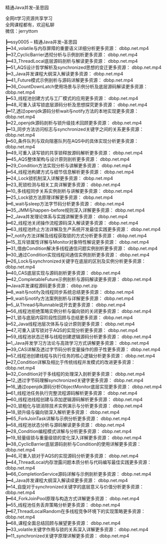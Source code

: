 精通Java并发–圣思园

全网it学习资源共享学习<br>全网课程都有，欢迎私聊<br>微信：jerryttom<br>

┣━ssy0005 – 精通Java并发–圣思园<br> ┣━34_volatile与内存屏障的重要语义详细分析更多资源： dbbp.net.mp4<br> ┣━37_CyclicBarrier透彻分析与示例剖析更多资源： dbbp.net.mp4<br> ┣━43_ThreadLocal底层源码剖析与解读更多资源： dbbp.net.mp4<br> ┣━51_AQS设计哲学解析及synchronized思想的变迁更多资源： dbbp.net.mp4<br> ┣━3_Java并发课程大纲深入解读更多资源： dbbp.net.mp4<br> ┣━41_Future模式示例剖析与源码详解更多资源： dbbp.net.mp4<br> ┣━36_CountDownLatch使用场景与示例分析及底层源码解读更多资源： dbbp.net.mp4<br> ┣━53_线程池创建方式与工厂模式的应用更多资源： dbbp.net.mp4<br> ┣━48_可重入读写锁底层源码分析及思想探究更多资源： dbbp.net.mp4<br> ┣━17_透过openjdk源码分析wait与notify方法的本地实现更多资源： dbbp.net.mp4<br> ┣━22_openjdk源码剖析与锁升级技术回顾更多资源： dbbp.net.mp4<br> ┣━13_同步方法访问标志与synchronized关键字之间的关系更多资源： dbbp.net.mp4<br> ┣━50_条件队列与双向阻塞队列在AQS中的具体实现分析更多资源： dbbp.net.mp4<br> ┣━49_可重入读写锁的共享锁释放源码解析更多资源： dbbp.net.mp4<br> ┣━45_AQS整体架构与设计原则剖析更多资源： dbbp.net.mp4<br> ┣━29_Condition方法实现分析与讲解更多资源： dbbp.net.mp4<br> ┣━54_线程池构建方式与细节信息解析更多资源： dbbp.net.mp4<br> ┣━24_Lock锁机制深入详解更多资源： dbbp.net.mp4<br> ┣━23_死锁检测与相关工具详解更多资源： dbbp.net.mp4<br> ┣━10_多线程同步关系实例剖析与讲解更多资源： dbbp.net.mp4<br> ┣━25_Lock锁方法原理详解更多资源： dbbp.net.mp4<br> ┣━6_wait与sleep方法字节码分析更多资源： dbbp.net.mp4<br> ┣━35_JMM与happen-before规则深入详解更多资源： dbbp.net.mp4<br> ┣━2_Java并发理论体系与实践讲解更多资源： dbbp.net.mp4<br> ┣━62_线程池关闭操作流程源码深入解读更多资源： dbbp.net.mp4<br> ┣━63_线程池终止方法详解及生产系统开发最佳实践更多资源： dbbp.net.mp4<br> ┣━7_notify方法详解及线程获取锁的方式分析更多资源： dbbp.net.mp4<br> ┣━15_互斥锁属性详解与Monitor对象特性解说更多资源： dbbp.net.mp4<br> ┣━31_借由Condition解决多线程通信问题实例剖析更多资源： dbbp.net.mp4<br> ┣━30_通过Condition实现线程间通信实例剖析更多资源： dbbp.net.mp4<br> ┣━26_Lock与synchronized关键字在底层的区别及实例分析更多资源： dbbp.net.mp4<br> ┣━40_CAS底层实现与源码剖析更多资源： dbbp.net.mp4<br> ┣━42_CompletableFuture示例剖析与源码解读更多资源： dbbp.net.mp4<br> ┣━Java并发课程源码更多资源： dbbp.net.zip<br> ┣━8_wait与notify及线程同步系统总结更多资源： dbbp.net.mp4<br> ┣━9_wait与notify方法案例剖析与详解更多资源： dbbp.net.mp4<br> ┣━5_从Thread与Runnable说开去更多资源： dbbp.net.mp4<br> ┣━56_线程池拒绝策略实例分析与偏向锁的关闭更多资源： dbbp.net.mp4<br> ┣━21_锁与底层内容阶段性回顾与总结更多资源： dbbp.net.mp4<br> ┣━52_Java线程池层次体系与设计原则更多资源： dbbp.net.mp4<br> ┣━47_可重入读写锁对于AQS的实现分析更多资源： dbbp.net.mp4<br> ┣━59_线程池状态迁移与线程创建逻辑源码分析更多资源： dbbp.net.mp4<br> ┣━1_Java并发学习方法论与高效学习方式讲解更多资源： dbbp.net.mp4<br> ┣━39_CAS详解及透过字节码分析变量操作的原子性更多资源： dbbp.net.mp4<br> ┣━57_线程池创建线程与执行任务的核心逻辑分析更多资源： dbbp.net.mp4<br> ┣━27_Condition详解及相比于传统线程并发模式的改进更多资源： dbbp.net.mp4<br> ┣━32_Condition对于多线程的处理深入剖析更多资源： dbbp.net.mp4<br> ┣━12_透过字节码理解synchronized关键字更多资源： dbbp.net.mp4<br> ┣━16_通过openjdk源码分析ObjectMonitor底层实现更多资源： dbbp.net.mp4<br> ┣━61_线程池任务执行完整流程源码解析更多资源： dbbp.net.mp4<br> ┣━60_线程池线程创建与添加逻辑源码解析更多资源： dbbp.net.mp4<br> ┣━20_锁粗化与锁消除技术实例演示与分析更多资源： dbbp.net.mp4<br> ┣━18_锁升级与偏向锁深入解析更多资源： dbbp.net.mp4<br> ┣━65_ForkJoinTask详解与示例分析更多资源： dbbp.net.mp4<br> ┣━58_线程池状态分析与源码解读更多资源： dbbp.net.mp4<br> ┣━28_Condition编程模式详解与分析更多资源： dbbp.net.mp4<br> ┣━19_轻量级锁与重量级锁的变化深入详解更多资源： dbbp.net.mp4<br> ┣━38_CyclicBarrier底层源码剖析与Condition的使用详解更多资源： dbbp.net.mp4<br> ┣━46_可重入锁对于AQS的实现源码分析更多资源： dbbp.net.mp4<br> ┣━44_ThreadLocal内存泄露问题本质分析与代码编写最佳实践更多资源： dbbp.net.mp4<br> ┣━66_CompletionService源码详解与示例剖析更多资源： dbbp.net.mp4<br> ┣━4_Java并发课程大纲深入解读续更多资源： dbbp.net.mp4<br> ┣━14_自旋对于synchronized关键字的底层意义与价值分析更多资源： dbbp.net.mp4<br> ┣━64_ForkJoinPool原理与构造方式详解更多资源： dbbp.net.mp4<br> ┣━55_线程池任务丢弃策略分析更多资源： dbbp.net.mp4<br> ┣━67_ThreadLocalRandom在多线程竞争环境下的实现策略更多资源： dbbp.net.mp4<br> ┣━68_课程全面总结回顾与展望更多资源： dbbp.net.mp4<br> ┣━33_volatile关键字作用与锁的关系深入详解更多资源： dbbp.net.mp4<br> ┣━11_synchronized关键字原理详解更多资源： dbbp.net.mp4